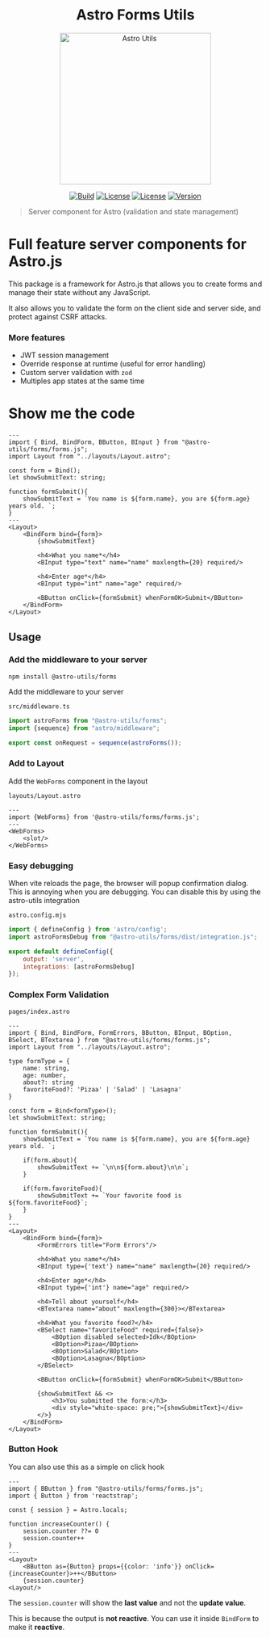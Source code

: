 <div align="center">

# Astro Forms Utils

<img src="./assets/logo.rounded.png" alt="Astro Utils" height="300px"/>


[![Build](https://github.com/withastro-utils/utils/actions/workflows/release.yml/badge.svg)](https://github.com/withastro-utils/utils/actions/workflows/build.yml)
[![License](https://badgen.net/badge/color/MIT/green?label=license)](https://www.npmjs.com/package/@astro-utils/forms)
[![License](https://badgen.net/badge/color/TypeScript/blue?label=types)](https://www.npmjs.com/package/@astro-utils/forms)
[![Version](https://badgen.net/npm/v/@astro-utils/forms)](https://www.npmjs.com/package/@astro-utils/forms)
</div>

> Server component for Astro (validation and state management)


# Full feature server components for Astro.js

This package is a framework for Astro.js that allows you to create forms and manage their state without any JavaScript.

It also allows you to validate the form on the client side and server side, and protect against CSRF attacks.

### More features
- JWT session management
- Override response at runtime (useful for error handling)
- Custom server validation with `zod`
- Multiples app states at the same time

# Show me the code
```astro
---
import { Bind, BindForm, BButton, BInput } from "@astro-utils/forms/forms.js";
import Layout from "../layouts/Layout.astro";

const form = Bind();
let showSubmitText: string;

function formSubmit(){
    showSubmitText = `You name is ${form.name}, you are ${form.age} years old. `;
}
---
<Layout>
    <BindForm bind={form}>
        {showSubmitText}
        
        <h4>What you name*</h4>
        <BInput type="text" name="name" maxlength={20} required/>
    
        <h4>Enter age*</h4>
        <BInput type="int" name="age" required/>
    
        <BButton onClick={formSubmit} whenFormOK>Submit</BButton>
    </BindForm>
</Layout>
```

## Usage

### Add the middleware to your server

```
npm install @astro-utils/forms
```

Add the middleware to your server


`src/middleware.ts`
```ts
import astroForms from "@astro-utils/forms";
import {sequence} from "astro/middleware";

export const onRequest = sequence(astroForms());
```

### Add to Layout
Add the `WebForms` component in the layout

`layouts/Layout.astro`
```astro
---
import {WebForms} from '@astro-utils/forms/forms.js';
---
<WebForms>
    <slot/>
</WebForms>
```

### Easy debugging
When vite reloads the page, the browser will popup confirmation dialog. This is annoying when you are debugging. You can disable this by using the astro-utils integration

`astro.config.mjs`
```js
import { defineConfig } from 'astro/config';
import astroFormsDebug from "@astro-utils/forms/dist/integration.js";

export default defineConfig({
    output: 'server',
    integrations: [astroFormsDebug]
});
```

### Complex Form Validation

`pages/index.astro`
```astro
---
import { Bind, BindForm, FormErrors, BButton, BInput, BOption, BSelect, BTextarea } from "@astro-utils/forms/forms.js";
import Layout from "../layouts/Layout.astro";

type formType = {
    name: string,
    age: number,
    about?: string
    favoriteFood?: 'Pizaa' | 'Salad' | 'Lasagna'
}

const form = Bind<formType>();
let showSubmitText: string;

function formSubmit(){
    showSubmitText = `You name is ${form.name}, you are ${form.age} years old. `;

    if(form.about){
        showSubmitText += `\n\n${form.about}\n\n`;
    }

    if(form.favoriteFood){
        showSubmitText += `Your favorite food is ${form.favoriteFood}`;
    }
}
---
<Layout>
    <BindForm bind={form}>
        <FormErrors title="Form Errors"/>
    
        <h4>What you name*</h4>
        <BInput type={'text'} name="name" maxlength={20} required/>
    
        <h4>Enter age*</h4>
        <BInput type={'int'} name="age" required/>
    
        <h4>Tell about yourself</h4>
        <BTextarea name="about" maxlength={300}></BTextarea>
    
        <h4>What you favorite food?</h4>
        <BSelect name="favoriteFood" required={false}>
            <BOption disabled selected>Idk</BOption>
            <BOption>Pizaa</BOption>
            <BOption>Salad</BOption>
            <BOption>Lasagna</BOption>
        </BSelect>
    
        <BButton onClick={formSubmit} whenFormOK>Submit</BButton>
    
        {showSubmitText && <>
            <h3>You submitted the form:</h3>
            <div style="white-space: pre;">{showSubmitText}</div>
        </>}
    </BindForm>
</Layout>
```

### Button Hook

You can also use this as a simple on click hook

```astro
---
import { BButton } from "@astro-utils/forms/forms.js";
import { Button } from 'reactstrap';

const { session } = Astro.locals;

function increaseCounter() {
    session.counter ??= 0
    session.counter++
}
---
<Layout>
    <BButton as={Button} props={{color: 'info'}} onClick={increaseCounter}>++</BButton>
    {session.counter}
<Layout/>
```

The `session.counter` will show the **last value** and not the **update value**. 

This is because the output is **not reactive**. You can use it inside `BindForm` to make it **reactive**. 